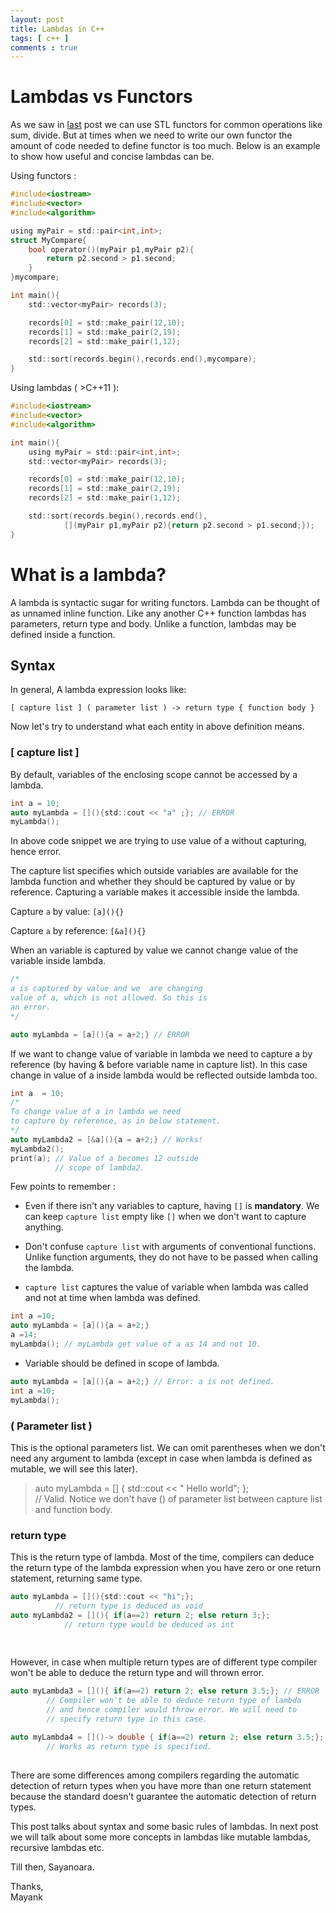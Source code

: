 ```yaml
---
layout: post
title: Lambdas in C++
tags: [ c++ ]
comments : true
---
```


# Lambdas vs Functors

As we saw in [last](https://mayankj08.github.io/2017/07/06/Functors-In-C++-II/) post we can use STL functors for common operations like sum, divide. But at times when we need to write our own functor the amount of code needed to define functor is too much. Below is an example to show how useful and concise lambdas can be.

Using functors :

```c
#include<iostream>
#include<vector>
#include<algorithm>

using myPair = std::pair<int,int>;
struct MyCompare{
    bool operator()(myPair p1,myPair p2){
        return p2.second > p1.second;
    }
}mycompare;

int main(){
    std::vector<myPair> records(3);

    records[0] = std::make_pair(12,10);
    records[1] = std::make_pair(2,19);
    records[2] = std::make_pair(1,12);

    std::sort(records.begin(),records.end(),mycompare);
}
```

Using lambdas ( >C++11 ):

```c
#include<iostream>
#include<vector>
#include<algorithm>

int main(){
    using myPair = std::pair<int,int>;
    std::vector<myPair> records(3);

    records[0] = std::make_pair(12,10);
    records[1] = std::make_pair(2,19);
    records[2] = std::make_pair(1,12);

    std::sort(records.begin(),records.end(),
            [](myPair p1,myPair p2){return p2.second > p1.second;});
}
```

# What is a lambda?

A lambda is syntactic sugar for writing functors. Lambda can be thought of as unnamed inline function. Like any another C++ function lambdas has parameters, return type and body. Unlike a function, lambdas may be defined inside a function.

## Syntax

In general, A lambda expression looks like:

```
[ capture list ] ( parameter list ) -> return type { function body }
```

Now let's try to understand what each entity in above definition means.

### [ capture list ] 

By default, variables of the enclosing scope cannot be accessed by a lambda. 

```c
int a = 10;
auto myLambda = [](){std::cout << "a" ;}; // ERROR
myLambda();
```
In above code snippet we are trying to use value of a without capturing, hence error. 

The capture list specifies which outside variables are available for the lambda function and whether they should be captured by value  or by reference. Capturing a variable makes it accessible inside the lambda.

Capture `a` by value: `[a](){}`   
 
Capture `a` by reference: `[&a](){}` 

When an variable is captured by value we cannot change value of the variable inside lambda.

```c
/*
a is captured by value and we  are changing 
value of a, which is not allowed. So this is 
an error. 
*/

auto myLambda = [a](){a = a+2;} // ERROR
```

If we want to change value of variable in lambda we need to capture a by reference (by having & before variable name in capture list). In this case change in value of a inside lambda would be reflected outside lambda too.

```c
int a  = 10;
/*
To change value of a in lambda we need
to capture by reference, as in below statement.
*/
auto myLambda2 = [&a](){a = a+2;} // Works!
myLambda2();
print(a); // Value of a becomes 12 outside
	      // scope of lambda2.

```

Few points to remember : 

* Even if there isn't any variables to capture, having `[]` is **mandatory**. We can keep `capture list` empty like `[]` when we don't want to capture anything. 

* Don't confuse `capture list` with arguments of conventional functions. Unlike function arguments, they do not have to be passed when calling the lambda.  

* `capture list` captures the value of variable when lambda was called and not at time when lambda was defined.
```c
int a =10;
auto myLambda = [a](){a = a+2;}
a =14;
myLambda(); // myLambda get value of a as 14 and not 10.
```

* Variable should be defined in scope of lambda. 
```c
auto myLambda = [a](){a = a+2;} // Error: a is not defined.
int a =10;
myLambda(); 
```
### ( Parameter list ) 

This is the optional parameters list. We can omit parentheses when we don't need any argument to lambda (except in case when lambda is defined as mutable, we will see this later).

> auto myLambda = [] { std::cout << " Hello world"; };  
> // Valid. Notice we don't have () of parameter list between
> capture list and function body.

### return type

This is the return type of lambda. Most of the time, compilers can deduce the return type of the lambda expression when you have zero or one return statement, returning same type.  ```cauto myLambda = [](){std::cout << "hi";}; 
          // return type is deduced as void
auto myLambda2 = [](){ if(a==2) return 2; else return 3;};
			// return type would be deduced as int
	
	
```

However, in case when multiple return types are of different type compiler won't be able to deduce the return type and will thrown error. 

```c
auto myLambda3 = [](){ if(a==2) return 2; else return 3.5;}; // ERROR
		// Compiler won't be able to deduce return type of lambda
		// and hence compiler would throw error. We will need to
		// specify return type in this case. 

auto myLambda4 = []()-> double { if(a==2) return 2; else return 3.5;};
		// Works as return type is specified.
		
```

There are some differences among compilers regarding the automatic detection of return types when you have more than one return statement because the standard doesn't guarantee the automatic detection of return types.This post talks about syntax and some basic rules of lambdas. In next post we will talk about some more concepts in lambdas like mutable lambdas, recursive lambdas etc.

Till then, Sayanoara. 

Thanks,  
Mayank


